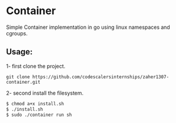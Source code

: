 # Container
Simple Container implementation in go using linux namespaces and cgroups.

## Usage:
1- first clone the project.
```
git clone https://github.com/codescalersinternships/zaher1307-container.git
```
2- second install the filesystem.
``` sh
$ chmod a+x install.sh
$ ./install.sh
$ sudo ./container run sh
```
